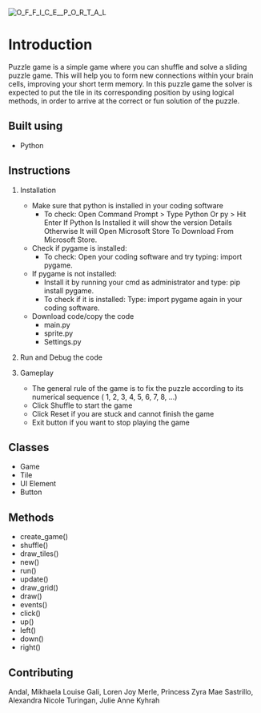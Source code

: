 ![O_F_F_I_C_E__P_O_R_T_A_L]()

# Introduction
Puzzle game is a simple game where you can shuffle and solve a sliding puzzle game. 
This will help you to form new connections within your brain cells, improving your short term memory. 
In this puzzle game the solver is expected to put the tile in its corresponding position by using logical methods, in order to arrive at the correct or fun solution of the puzzle.

## Built using
- Python

## Instructions
1. Installation
   - Make sure that python is installed in your coding software
     - To check: Open Command Prompt > Type Python Or py > Hit Enter If Python Is Installed it will show the version Details Otherwise It will Open Microsoft Store To        Download From Microsoft Store.
   - Check if pygame is installed:
     - To check: Open your coding software and try typing: import pygame.
   - If pygame is not installed:
     - Install it by running your cmd as administrator and type: pip install pygame.
     - To check if it is installed: Type: import pygame again in your coding software.
   - Download code/copy the code 
     - main.py
     - sprite.py
     - Settings.py
2. Run and Debug the code
   
3. Gameplay
   - The general rule of the game is to fix the puzzle according to its numerical sequence ( 1, 2, 3, 4, 5, 6, 7, 8, ...)
   - Click Shuffle to start the game
   - Click Reset if you are stuck and cannot finish the game
   - Exit button if you want to stop playing the game
   

## Classes
- Game
- Tile
- UI Element
- Button

## Methods
- create_game()
- shuffle()
- draw_tiles()
- new()
- run()
- update()
- draw_grid()
- draw()
- events()
- click()
- up()
- left()
- down()
- right()


## Contributing
Andal, Mikhaela Louise
Gali, Loren Joy
Merle, Princess Zyra Mae
Sastrillo, Alexandra Nicole 
Turingan, Julie Anne Kyhrah
